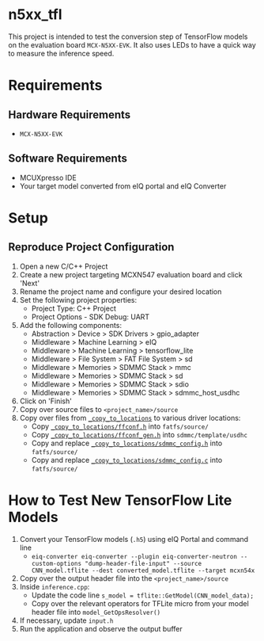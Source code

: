 # n5xx_tfl

This project is intended to test the conversion step of TensorFlow models on the evaluation board `MCX-N5XX-EVK`. It also uses LEDs to have a quick way to measure the inference speed.

# Requirements

## Hardware Requirements
- `MCX-N5XX-EVK`

## Software Requirements
- MCUXpresso IDE
- Your target model converted from eIQ portal and eIQ Converter

# Setup

## Reproduce Project Configuration
1. Open a new C/C++ Project
2. Create a new project targeting MCXN547 evaluation board and click 'Next'
3. Rename the project name and configure your desired location
4. Set the following project properties:
    - Project Type: C++ Project
    - Project Options - SDK Debug: UART
5. Add the following components:
   - Abstraction > Device > SDK Drivers > gpio_adapter
   - Middleware > Machine Learning > eIQ
   - Middleware > Machine Learning > tensorflow_lite
   - Middleware > File System > FAT File System > sd
   - Middleware > Memories > SDMMC Stack > mmc
   - Middleware > Memories > SDMMC Stack > sd
   - Middleware > Memories > SDMMC Stack > sdio
   - Middleware > Memories > SDMMC Stack > sdmmc_host_usdhc
6. Click on 'Finish'
7. Copy over source files to `<project_name>/source`
8. Copy over files from [`_copy_to_locations`](copy_to_locations) to various driver locations:
   - Copy [`_copy_to_locations/ffconf.h`](_copy_to_locations/ffconf.h) into `fatfs/source/`
   - Copy [`_copy_to_locations/ffconf_gen.h`](`_copy_to_locations/ffconf_gen.h`) into `sdmmc/template/usdhc`
   - Copy and replace [`_copy_to_locations/sdmmc_config.h`](_copy_to_locations/sdmmc_config.h) into `fatfs/source/`
   - Copy and replace [`_copy_to_locations/sdmmc_config.c`](_copy_to_locations/sdmmc_config.c) into `fatfs/source/`

# How to Test New TensorFlow Lite Models
1. Convert your TensorFlow models (`.h5`) using eIQ Portal and command line
   - ```eiq-converter eiq-converter --plugin eiq-converter-neutron --custom-options "dump-header-file-input" --source CNN_model.tflite --dest converted_model.tflite --target mcxn54x```
2. Copy over the output header file into the `<project_name>/source`
3. Inside `inference.cpp`:
    - Update the code line `s_model = tflite::GetModel(CNN_model_data);`
    - Copy over the relevant operators for TFLite micro from your model header file into `model_GetOpsResolver()`
4. If necessary, update `input.h`
5. Run the application and observe the output buffer
